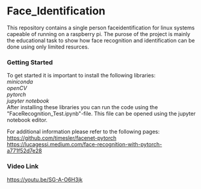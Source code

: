 # Face_Identification
This repository contains a single person faceidentification for linux systems capeable of running on a raspberry pi.
The purose of the project is mainly the educational task to show how face recognition and identification can be done using only limited resurces.

### Getting Started
To get started it is important to install the following libraries:  
  *miniconda  
  openCV  
  pytorch  
  jupyter notebook*  
After installing these libraries you can run the code using the "FaceRecognition_Test.ipynb"-file.
This file can be opened using the jupyter notebook editor.

For additional information please refer to the following pages:  
https://github.com/timesler/facenet-pytorch
https://lucagessi.medium.com/face-recognition-with-pytorch-a771f52d7e28

### Video Link
https://youtu.be/SG-A-O6H3jk


